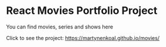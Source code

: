 # React Movies Portfolio Project

You can find movies, series and shows here

Click to see the project: https://martynenkoal.github.io/movies/
